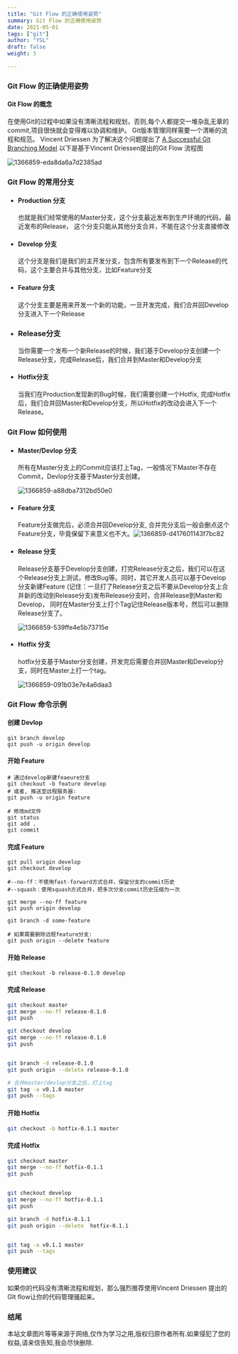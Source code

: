 ```yaml
---
title: "Git Flow 的正确使用姿势"
summary: Git Flow 的正确使用姿势
date: 2021-05-01
tags: ["git"]
author: "YSL"
draft: false
weight: 3

---
```


### Git Flow 的正确使用姿势

#### Git Flow 的概念

在使用Git的过程中如果没有清晰流程和规划，否则,每个人都提交一堆杂乱无章的commit,项目很快就会变得难以协调和维护。
Git版本管理同样需要一个清晰的流程和规范。
Vincent Driessen 为了解决这个问题提出了 [A Successful Git Branching Model](https://links.jianshu.com/go?to=http%3A%2F%2Fnvie.com%2Fposts%2Fa-successful-git-branching-model%2F)
以下是基于Vincent Driessen提出的Git Flow 流程图

  ![1366859-eda8da6a7d2385ad](https://gitee.com/yslinxx/image-bed/raw/master/images/1366859-eda8da6a7d2385ad.png)

### Git Flow 的常用分支

* #### Production 分支

  也就是我们经常使用的Master分支，这个分支最近发布到生产环境的代码，最近发布的Release， 这个分支只能从其他分支合并，不能在这个分支直接修改

* #### Develop 分支

  这个分支是我们是我们的主开发分支，包含所有要发布到下一个Release的代码，这个主要合并与其他分支，比如Feature分支

* #### Feature 分支

  这个分支主要是用来开发一个新的功能，一旦开发完成，我们合并回Develop分支进入下一个Release

* ### Release分支

  当你需要一个发布一个新Release的时候，我们基于Develop分支创建一个Release分支，完成Release后，我们合并到Master和Develop分支

* #### Hotfix分支

  当我们在Production发现新的Bug时候，我们需要创建一个Hotfix, 完成Hotfix后，我们合并回Master和Develop分支，所以Hotfix的改动会进入下一个Release。

### Git Flow 如何使用

* #### Master/Devlop 分支

  所有在Master分支上的Commit应该打上Tag，一般情况下Master不存在Commit，Devlop分支基于Master分支创建。
  
  ![1366859-a88dba7312bd50e0](https://gitee.com/yslinxx/image-bed/raw/master/images/1366859-a88dba7312bd50e0.png)

* #### Feature 分支

  Feature分支做完后，必须合并回Develop分支, 合并完分支后一般会删点这个Feature分支，毕竟保留下来意义也不大。![1366859-d417601143f7bc82](https://gitee.com/yslinxx/image-bed/raw/master/images/1366859-d417601143f7bc82.png)

* #### Release 分支

  Release分支基于Develop分支创建，打完Release分支之后，我们可以在这个Release分支上测试，修改Bug等。同时，其它开发人员可以基于Develop分支新建Feature (记住：一旦打了Release分支之后不要从Develop分支上合并新的改动到Release分支)发布Release分支时，合并Release到Master和Develop， 同时在Master分支上打个Tag记住Release版本号，然后可以删除Release分支了。
  
  ![1366859-539ffe4e5b73715e](https://gitee.com/yslinxx/image-bed/raw/master/images/1366859-539ffe4e5b73715e.png)

* #### Hotfix 分支

  hotfix分支基于Master分支创建，开发完后需要合并回Master和Develop分支，同时在Master上打一个tag。

  ![1366859-091b03e7e4a6daa3](https://gitee.com/yslinxx/image-bed/raw/master/images/1366859-091b03e7e4a6daa3.png)

### Git Flow 命令示例

#### 创建 Devlop

```shell
git branch develop  
git push -u origin develop
```

#### 开始 Feature

```shell
# 通过develop新建feaeure分支
git checkout -b feature develop
# 或者, 推送至远程服务器:
git push -u origin feature    

# 修改md文件   
git status
git add .
git commit    
```

#### 完成 Feature

```shell
git pull origin develop
git checkout develop 

#--no-ff：不使用fast-forward方式合并，保留分支的commit历史
#--squash：使用squash方式合并，把多次分支commit历史压缩为一次

git merge --no-ff feature
git push origin develop

git branch -d some-feature

# 如果需要删除远程feature分支:
git push origin --delete feature   
```

#### 开始 Release

```shell
git checkout -b release-0.1.0 develop
```

#### 完成 Release

```bash
git checkout master
git merge --no-ff release-0.1.0
git push

git checkout develop
git merge --no-ff release-0.1.0
git push


git branch -d release-0.1.0
git push origin --delete release-0.1.0   

# 合并master/devlop分支之后，打上tag 
git tag -a v0.1.0 master
git push --tags
```

#### 开始 Hotfix

```bash
git checkout -b hotfix-0.1.1 master  
```

#### 完成 Hotfix

```bash
git checkout master
git merge --no-ff hotfix-0.1.1
git push


git checkout develop
git merge --no-ff hotfix-0.1.1
git push

git branch -d hotfix-0.1.1
git push origin --delete  hotfix-0.1.1 


git tag -a v0.1.1 master
git push --tags
```

### 使用建议

如果你的代码没有清晰流程和规划，那么强烈推荐使用Vincent Driessen 提出的GIt flow让你的代码管理骚起来。

### 结尾

本站文章图片等等来源于网络,仅作为学习之用,版权归原作者所有.如果侵犯了您的权益,请来信告知,我会尽快删除.